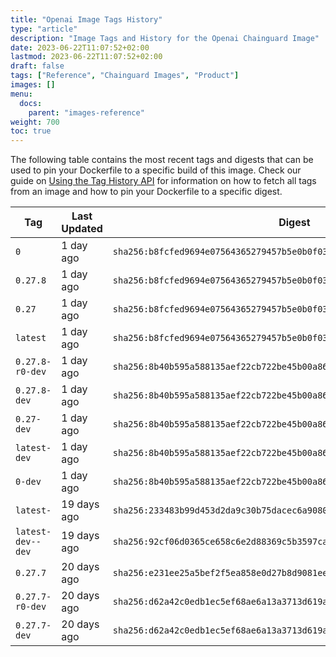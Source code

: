 ```yaml
---
title: "Openai Image Tags History"
type: "article"
description: "Image Tags and History for the Openai Chainguard Image"
date: 2023-06-22T11:07:52+02:00
lastmod: 2023-06-22T11:07:52+02:00
draft: false
tags: ["Reference", "Chainguard Images", "Product"]
images: []
menu:
  docs:
    parent: "images-reference"
weight: 700
toc: true
---
```


The following table contains the most recent tags and digests that can be used to pin your Dockerfile to a specific build of this image. Check our guide on [Using the Tag History API](/chainguard/chainguard-images/using-the-tag-history-api/) for information on how to fetch all tags from an image and how to pin your Dockerfile to a specific digest.

| Tag               | Last Updated | Digest                                                                    |
|-------------------|--------------|---------------------------------------------------------------------------|
| `0`               | 1 day ago    | `sha256:b8fcfed9694e07564365279457b5e0b0f03696e530a6f45b3c0b4adf39bb4fb3` |
| `0.27.8`          | 1 day ago    | `sha256:b8fcfed9694e07564365279457b5e0b0f03696e530a6f45b3c0b4adf39bb4fb3` |
| `0.27`            | 1 day ago    | `sha256:b8fcfed9694e07564365279457b5e0b0f03696e530a6f45b3c0b4adf39bb4fb3` |
| `latest`          | 1 day ago    | `sha256:b8fcfed9694e07564365279457b5e0b0f03696e530a6f45b3c0b4adf39bb4fb3` |
| `0.27.8-r0-dev`   | 1 day ago    | `sha256:8b40b595a588135aef22cb722be45b00a86d3449cae157d233e02a5f4a5056c9` |
| `0.27.8-dev`      | 1 day ago    | `sha256:8b40b595a588135aef22cb722be45b00a86d3449cae157d233e02a5f4a5056c9` |
| `0.27-dev`        | 1 day ago    | `sha256:8b40b595a588135aef22cb722be45b00a86d3449cae157d233e02a5f4a5056c9` |
| `latest-dev`      | 1 day ago    | `sha256:8b40b595a588135aef22cb722be45b00a86d3449cae157d233e02a5f4a5056c9` |
| `0-dev`           | 1 day ago    | `sha256:8b40b595a588135aef22cb722be45b00a86d3449cae157d233e02a5f4a5056c9` |
| `latest-`         | 19 days ago  | `sha256:233483b99d453d2da9c30b75dacec6a9080d764ce6f3a120372cb780e4ee7ee7` |
| `latest-dev--dev` | 19 days ago  | `sha256:92cf06d0365ce658c6e2d88369c5b3597ca5a74c52d0bc21f9e61a2e898ad50f` |
| `0.27.7`          | 20 days ago  | `sha256:e231ee25a5bef2f5ea858e0d27b8d9081ee24d31307b94a2e8f13e6c572b81d7` |
| `0.27.7-r0-dev`   | 20 days ago  | `sha256:d62a42c0edb1ec5ef68ae6a13a3713d619a9b75c4c79c8de0faa479a2a9c725b` |
| `0.27.7-dev`      | 20 days ago  | `sha256:d62a42c0edb1ec5ef68ae6a13a3713d619a9b75c4c79c8de0faa479a2a9c725b` |
